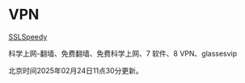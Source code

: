 <br>

# VPN

[SSLSpeedy][at1]

[at1]:https://socksoso.com/main.php


科学上网-翻墙、免费翻墙、免费科学上网、7 软件、8 VPN、glassesvip

北京时间2025年02月24日11点30分更新。



